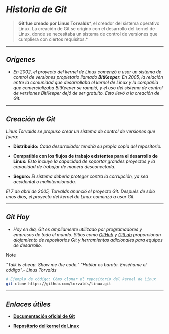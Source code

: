 <!-- Autor: Daniel Benjamin Perez Morales -->
<!-- GitHub: https://github.com/DanielBenjaminPerezMoralesDev13 -->
<!-- Gitlab: https://gitlab.com/DanielBenjaminPerezMoralesDev13 -->
<!-- Correo electrónico: danielperezdev@proton.me -->

# **_Historia de Git_**

> **Git fue creado por Linus Torvalds***, el creador del sistema operativo Linux. La creación de Git se originó con el desarrollo del kernel de Linux, donde se necesitaba un sistema de control de versiones que cumpliera con ciertos requisitos.*

---

## _**Orígenes**_

- _En 2002, el proyecto del kernel de Linux comenzó a usar un sistema de control de versiones propietario llamado **BitKeeper**. En 2005, la relación entre la comunidad que desarrollaba el kernel de Linux y la compañía que comercializaba BitKeeper se rompió, y el uso del sistema de control de versiones BitKeeper dejó de ser gratuito. Esto llevó a la creación de Git._

---

## _**Creación de Git**_

_Linus Torvalds se propuso crear un sistema de control de versiones que fuera:_

- **Distribuido:** _Cada desarrollador tendría su propia copia del repositorio._

- **Compatible con los flujos de trabajo existentes para el desarrollo de Linux:** _Esto incluye la capacidad de soportar grandes proyectos y la capacidad de trabajar de manera desconectada._

- **Seguro:** _El sistema debería proteger contra la corrupción, ya sea accidental o malintencionada._

_El 7 de abril de 2005, Torvalds anunció el proyecto Git. Después de sólo unos días, el proyecto del kernel de Linux comenzó a usar Git._

---

## _**Git Hoy**_

- _Hoy en día, Git es ampliamente utilizado por programadores y empresas de todo el mundo. Sitios como [GitHub](https://github.com/) y [GitLab](https://about.gitlab.com/) proporcionan alojamiento de repositorios Git y herramientas adicionales para equipos de desarrollo._

> [!NOTE]
> _"Talk is cheap. Show me the code." "Hablar es barato. Enséñame el código".- _Linus Torvalds__

```bash
# Ejemplo de código: Cómo clonar el repositorio del kernel de Linux
git clone https://github.com/torvalds/linux.git
```

---

## _**Enlaces útiles**_

- [**Documentación oficial de Git**](https://git-scm.com/doc "https://git-scm.com/doc")

- [**Repositorio del kernel de Linux**](https://github.com/torvalds/linux "https://github.com/torvalds/linux")

